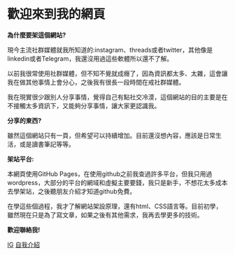 <h1>歡迎來到我的網頁</h1>

**為什麼要架這個網站?**

現今主流社群媒體就我所知道的:instagram、threads或者twitter，其他像是linkedin或者Telegram，我還沒用過這些軟體所以還不了解。

以前我很常使用社群媒體，但不知不覺就成癮了，因為資訊都太多、太雜，這會讓我在做其他事情上會分心，之後我有很長一段時間在戒社群媒體。

我在現實很少跟別人分享事情，覺得自己有點社交冷漠，這個網站的目的主要是在不接觸太多資訊下，又能夠分享事情，讓大家更認識我。

**分享的東西?**

雖然這個網站只有一頁，但希望可以持續增加。目前還沒想內容，應該是日常生活，或是讀書筆記等等。

**架站平台:**

本網頁使用GitHub Pages，在使用github之前我查過許多平台，但我只用過wordpress，大部分的平台的網域和虛擬主要要錢，我只是新手，不想花太多成本去學架站，之後聽朋友介紹才知道github免費。

在學這些個過程，我才了解網站架設原理，還有html、CSS語言等。目前初學，雖然現在只是為了寫文章，如果之後有其他需求，我再去學更多的技術。

**歡迎聯絡我!**

[IG](https://www.instagram.com/toky_tsao/?utm_source=qr)
[自我介紹](https://tokysound.github.io/Toky-Sound/About-me/Self-introduction)

